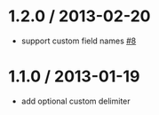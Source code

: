 1.2.0 / 2013-02-20
==================

 * support custom field names [#8](#8)

1.1.0 / 2013-01-19
==================

 * add optional custom delimiter